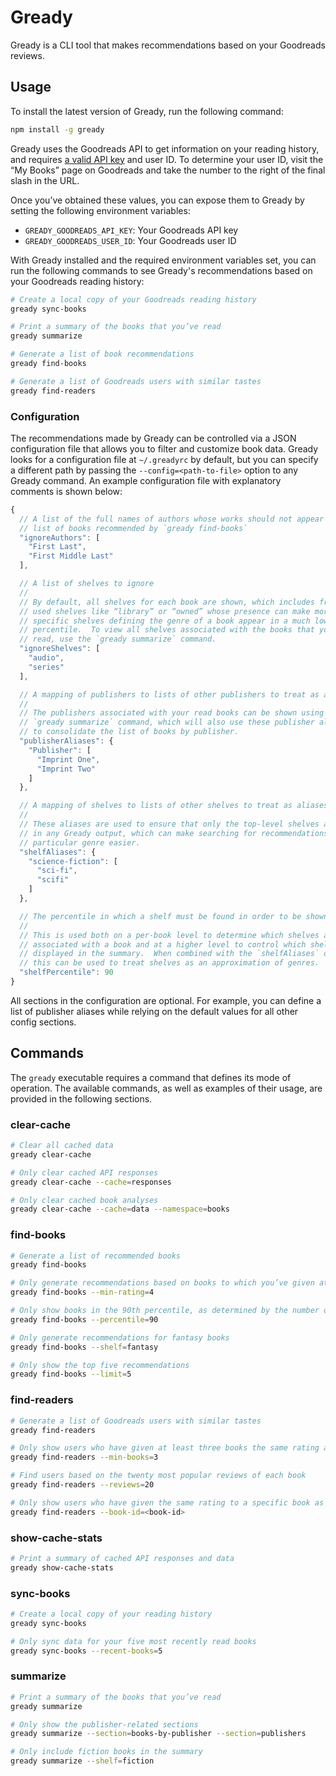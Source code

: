 # Gready

Gready is a CLI tool that makes recommendations based on your Goodreads reviews.

## Usage

To install the latest version of Gready, run the following command:

```sh
npm install -g gready
```

Gready uses the Goodreads API to get information on your reading history, and requires [a valid API key](https://www.goodreads.com/api/keys) and user ID.  To determine your user ID, visit the “My Books” page on Goodreads and take the number to the right of the final slash in the URL.

Once you’ve obtained these values, you can expose them to Gready by setting the following environment variables:

* `GREADY_GOODREADS_API_KEY`: Your Goodreads API key
* `GREADY_GOODREADS_USER_ID`: Your Goodreads user ID

With Gready installed and the required environment variables set, you can run the following commands to see Gready's recommendations based on your Goodreads reading history:

```sh
# Create a local copy of your Goodreads reading history
gready sync-books

# Print a summary of the books that you’ve read
gready summarize

# Generate a list of book recommendations
gready find-books

# Generate a list of Goodreads users with similar tastes
gready find-readers
```

### Configuration

The recommendations made by Gready can be controlled via a JSON configuration file that allows you to filter and customize book data.  Gready looks for a configuration file at `~/.greadyrc` by default, but you can specify a different path by passing the `--config=<path-to-file>` option to any Gready command.  An example configuration file with explanatory comments is shown below:

```javascript
{
  // A list of the full names of authors whose works should not appear in the
  // list of books recommended by `gready find-books`
  "ignoreAuthors": [
    "First Last",
    "First Middle Last"
  ],

  // A list of shelves to ignore
  //
  // By default, all shelves for each book are shown, which includes frequently
  // used shelves like “library” or “owned” whose presence can make more
  // specific shelves defining the genre of a book appear in a much lower
  // percentile.  To view all shelves associated with the books that you’ve
  // read, use the `gready summarize` command.
  "ignoreShelves": [
    "audio",
    "series"
  ],

  // A mapping of publishers to lists of other publishers to treat as aliases
  //
  // The publishers associated with your read books can be shown using the
  // `gready summarize` command, which will also use these publisher aliases
  // to consolidate the list of books by publisher.
  "publisherAliases": {
    "Publisher": [
      "Imprint One",
      "Imprint Two"
    ]
  },

  // A mapping of shelves to lists of other shelves to treat as aliases
  //
  // These aliases are used to ensure that only the top-level shelves are shown
  // in any Gready output, which can make searching for recommendations in a
  // particular genre easier.
  "shelfAliases": {
    "science-fiction": [
      "sci-fi",
      "scifi"
    ]
  },

  // The percentile in which a shelf must be found in order to be shown
  //
  // This is used both on a per-book level to determine which shelves are
  // associated with a book and at a higher level to control which shelves get
  // displayed in the summary.  When combined with the `shelfAliases` option,
  // this can be used to treat shelves as an approximation of genres.
  "shelfPercentile": 90
}
```

All sections in the configuration are optional.  For example, you can define a list of publisher aliases while relying on the default values for all other config sections.

## Commands

The `gready` executable requires a command that defines its mode of operation.  The available commands, as well as examples of their usage, are provided in the following sections.

### clear-cache

```sh
# Clear all cached data
gready clear-cache

# Only clear cached API responses
gready clear-cache --cache=responses

# Only clear cached book analyses
gready clear-cache --cache=data --namespace=books
```

### find-books

```sh
# Generate a list of recommended books
gready find-books

# Only generate recommendations based on books to which you’ve given at least four stars
gready find-books --min-rating=4

# Only show books in the 90th percentile, as determined by the number of recommendations
gready find-books --percentile=90

# Only generate recommendations for fantasy books
gready find-books --shelf=fantasy

# Only show the top five recommendations
gready find-books --limit=5
```

### find-readers

```sh
# Generate a list of Goodreads users with similar tastes
gready find-readers

# Only show users who have given at least three books the same rating as you
gready find-readers --min-books=3

# Find users based on the twenty most popular reviews of each book
gready find-readers --reviews=20

# Only show users who have given the same rating to a specific book as you have
gready find-readers --book-id=<book-id>
```

### show-cache-stats

```sh
# Print a summary of cached API responses and data
gready show-cache-stats
```

### sync-books

```sh
# Create a local copy of your reading history
gready sync-books

# Only sync data for your five most recently read books
gready sync-books --recent-books=5
```

### summarize

```sh
# Print a summary of the books that you’ve read
gready summarize

# Only show the publisher-related sections
gready summarize --section=books-by-publisher --section=publishers

# Only include fiction books in the summary
gready summarize --shelf=fiction
```
